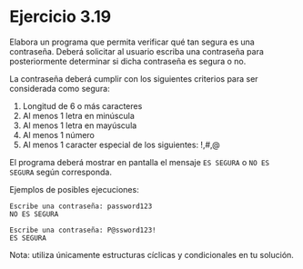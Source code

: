 # Ejercicio 3.19

Elabora un programa que permita verificar qué tan segura es una contraseña. Deberá solicitar 
al usuario escriba una contraseña para posteriormente determinar si dicha contraseña es segura o no.

La contraseña deberá cumplir con los siguientes criterios para ser considerada como segura:

1. Longitud de 6 o más caracteres
2. Al menos 1 letra en minúscula
3. Al menos 1 letra en mayúscula
4. Al menos 1 número
5. Al menos 1 caracter especial de los siguientes: !,#,@

El programa deberá mostrar en pantalla el mensaje `ES SEGURA` o `NO ES SEGURA` según corresponda.

Ejemplos de posibles ejecuciones:

```
Escribe una contraseña: password123
NO ES SEGURA
```
```
Escribe una contraseña: P@ssword123!
ES SEGURA
```

Nota: utiliza únicamente estructuras cíclicas y condicionales en tu solución.
